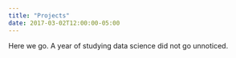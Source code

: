 ```yaml
---
title: "Projects"
date: 2017-03-02T12:00:00-05:00
---
```

Here we go. A year of studying data science did not go unnoticed.
